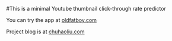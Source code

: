 #This is a minimal Youtube thumbnail click-through rate predictor

You can try the app at [oldfatboy.com](oldfatboy.com)

Project blog is at [chuhaoliu.com](https://chuhaoliu.com/2023/08/18/fist_blog.html)

